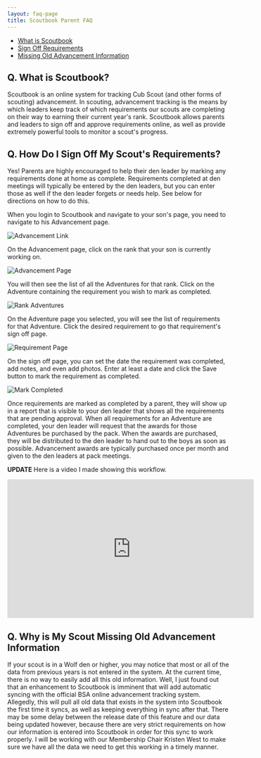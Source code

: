 ```yaml
---
layout: faq-page
title: Scoutbook Parent FAQ
---
```


* [What is Scoutbook](#what)
* [Sign Off Requirements](#signoff)
* [Missing Old Advancement Information](#olddata)

## <a name="what"></a>Q. What is Scoutbook?

Scoutbook is an online system for tracking Cub Scout (and other forms of scouting) advancement. In scouting, advancement tracking is the means by which leaders keep track of which requirements our scouts are completing on their way to earning their current year's rank. Scoutbook allows parents and leaders to sign off and approve requirements online, as well as provide extremely powerful tools to monitor a scout's progress.

## <a name="signoff"></a>Q. How Do I Sign Off My Scout's Requirements?

Yes! Parents are highly encouraged to help their den leader by marking any requirements done at home as complete. Requirements completed at den meetings will typically be entered by the den leaders, but you can enter those as well if the den leader forgets or needs help. See below for directions on how to do this.

When you login to Scoutbook and navigate to your son's page, you need to navigate to his Advancement page.

![Advancement Link](https://www.evernote.com/l/AASnGhtnSqNO_6nSnU2HHDD73dIOwY23VBIB/image.png)

On the Advancement page, click on the rank that your son is currently working on.

![Advancement Page](https://www.evernote.com/l/AASacWuUj_pCiJvyXG4VREn5pJuG7HUIm8sB/image.png)

You will then see the list of all the Adventures for that rank. Click on the Adventure containing the requirement you wish to mark as completed.

![Rank Adventures](https://www.evernote.com/l/AATVSjds37VGU6LC__7BISQNzS42E3X2UAgB/image.png)

On the Adventure page you selected, you will see the list of requirements for that Adventure. Click the desired requirement to go that requirement's sign off page.

![Requirement Page](https://www.evernote.com/l/AATNDQTmozhFKZrJ-Y6-yCHXogjd59yuKHMB/image.png)

On the sign off page, you can set the date the requirement was completed, add notes, and even add photos. Enter at least a date and click the Save button to mark the requirement as completed.

![Mark Completed](https://www.evernote.com/l/AATEyIQvzAFLGa16YMWQfd59jfDOyePAjfsB/image.png)

Once requirements are marked as completed by a parent, they will show up in a report that is visible to your den leader that shows all the requirements that are pending approval. When all requirements for an Adventure are completed, your den leader will request that the awards for those Adventures be purchased by the pack. When the awards are purchased, they will be distributed to the den leader to hand out to the boys as soon as possible. Advancement awards are typically purchased once per month and given to the den leaders at pack meetings.

**UPDATE** Here is a video I made showing this workflow.
<iframe width="560" height="315" src="https://www.youtube.com/embed/3O4tA2w34uY" frameborder="0" allowfullscreen></iframe>

## <a name="olddata"></a>Q. Why is My Scout Missing Old Advancement Information

If your scout is in a Wolf den or higher, you may notice that most or all of the data from previous years is not entered in the system. At the current time, there is no way to easily add all this old information. Well, I just found out that an enhancement to Scoutbook is imminent that will add automatic syncing with the official BSA online advancement tracking system. Allegedly, this will pull all old data that exists in the system into Scoutbook the first time it syncs, as well as keeping everything in sync after that. There may be some delay between the release date of this feature and our data being updated however, because there are very strict requirements on how our information is entered into Scoutbook in order for this sync to work properly. I will be working with our Membership Chair Kristen West to make sure we have all the data we need to get this working in a timely manner.
